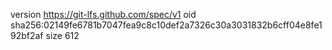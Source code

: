 version https://git-lfs.github.com/spec/v1
oid sha256:02149fe6781b7047fea9c8c10def2a7326c30a3031832b6cff04e8fe192bf2af
size 612
